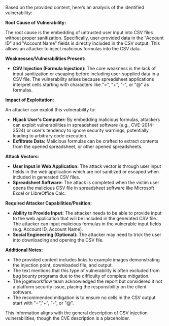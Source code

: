 Based on the provided content, here's an analysis of the identified vulnerability:

**Root Cause of Vulnerability:**

The root cause is the embedding of untrusted user input into CSV files without proper sanitization. Specifically, user-provided data in the "Account ID" and "Account Name" fields is directly included in the CSV output. This allows an attacker to inject malicious formulas into the CSV data.

**Weaknesses/Vulnerabilities Present:**

*   **CSV Injection (Formula Injection):** The core weakness is the lack of input sanitization or escaping before including user-supplied data in a CSV file. The vulnerability arises because spreadsheet applications interpret cells starting with characters like "=", "+", "-", or "@" as formulas.

**Impact of Exploitation:**

An attacker can exploit this vulnerability to:

*   **Hijack User's Computer:** By embedding malicious formulas, attackers can exploit vulnerabilities in spreadsheet software (e.g., CVE-2014-3524) or user's tendency to ignore security warnings, potentially leading to arbitrary code execution.
*   **Exfiltrate Data:** Malicious formulas can be crafted to extract contents from the opened spreadsheet, or other opened spreadsheets.

**Attack Vectors:**

*   **User Input in Web Application:** The attack vector is through user input fields in the web application which are not sanitized or escaped when included in generated CSV files.
*   **Spreadsheet Software:** The attack is completed when the victim user opens the malicious CSV file in spreadsheet software like Microsoft Excel or LibreOffice Calc.

**Required Attacker Capabilities/Position:**

*   **Ability to Provide Input:** The attacker needs to be able to provide input to the web application that will be included in the generated CSV file. The attacker can input malicious formulas in the vulnerable input fields (e.g. Account ID, Account Name).
*   **Social Engineering (Optional):** The attacker may need to trick the user into downloading and opening the CSV file.

**Additional Notes:**

*   The provided content includes links to example images demonstrating the injection point, downloaded file, and output.
*   The text mentions that this type of vulnerability is often excluded from bug bounty programs due to the difficulty of complete mitigation.
*   The jogetworkflow team acknowledged the report but considered it not a platform security issue, placing the responsibility on the client software.
*   The recommended mitigation is to ensure no cells in the CSV output start with "=","+", "-", or "@".

This information aligns with the general description of CSV injection vulnerabilities, though the CVE description is a placeholder.